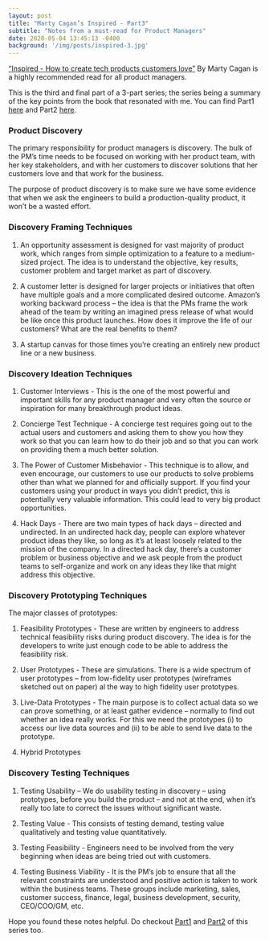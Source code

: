 ```yaml
---
layout: post
title: "Marty Cagan’s Inspired - Part3"
subtitle: "Notes from a must-read for Product Managers"
date: 2020-05-04 13:45:13 -0400
background: '/img/posts/inspired-3.jpg'
---
```



[“Inspired - How to create tech products customers love”](https://www.amazon.in/gp/product/B077NRB36N/ref=as_li_tl?ie=UTF8&camp=3638&creative=24630&creativeASIN=B077NRB36N&linkCode=as2&tag=sanand-21&linkId=d758c621499756a71c946a1f07f2422b) By Marty Cagan is a highly recommended read for all product managers. 

This is the third and final part of a 3-part series; the series being a summary of the key points from the book that resonated with me. You can find Part1 [here](https://sheia.github.io/2020/03/24/Inspired1.html) and Part2 [here](https://sheia.github.io/2020/03/27/Inspired2.html).

### Product Discovery

The primary responsibility for product managers is discovery. The bulk of the PM’s time needs to be focused on working with her product team, with her key stakeholders, and with her customers to discover solutions that her customers love and that work for the business.

The purpose of product discovery is to make sure we have some evidence that when we ask the engineers to build a production-quality product, it won’t be a wasted effort.

### Discovery Framing Techniques

1.    An opportunity assessment is designed for vast majority of product work, which ranges from simple optimization to a feature to a medium-sized project. The idea is to understand the objective, key results, customer problem and target market as part of discovery.

2.    A customer letter is designed for larger projects or initiatives that often have multiple goals and a more complicated desired outcome. Amazon’s working backward process – the idea is that the PMs frame the work ahead of the team by writing an imagined press release of what would be like once this product launches. How does it improve the life of our customers? What are the real benefits to them?

3.    A startup canvas for those times you’re creating an entirely new product line or a new business.

### Discovery Ideation Techniques

1.    Customer Interviews - This is the one of the most powerful and important skills for any product manager and very often the source or inspiration for many breakthrough product ideas.

2.    Concierge Test Technique - A concierge test requires going out to the actual users and customers and asking them to show you how they work so that you can learn how to do their job and so that you can work on providing them a much better solution.

3.    The Power of Customer Misbehavior - This technique is to allow, and even encourage, our customers to use our products to solve problems other than what we planned for and officially support. If you find your customers using your product in ways you didn’t predict, this is potentially very valuable information. This could lead to very big product opportunities.

4.    Hack Days - There are two main types of hack days – directed and undirected. In an undirected hack day, people can explore whatever product ideas they like, so long as it’s at least loosely related to the mission of the company. In a directed hack day, there’s a customer problem or business objective and we ask people from the product teams to self-organize and work on any ideas they like that might address this objective.

### Discovery Prototyping Techniques

The major classes of prototypes:

1.    Feasibility Prototypes - These are written by engineers to address technical feasibility risks during product discovery. The idea is for the developers to write just enough code to be able to address the feasibility risk.

2.    User Prototypes - These are simulations. There is a wide spectrum of user prototypes – from low-fidelity user prototypes (wireframes sketched out on paper) al the way to high fidelity user prototypes.

3.    Live-Data Prototypes - The main purpose is to collect actual data so we can prove something, or at least gather evidence – normally to find out whether an idea really works. For this we need the prototypes (i) to access our live data sources and (ii) to be able to send live data to the prototype.

4.    Hybrid Prototypes

### Discovery Testing Techniques

1.    Testing Usability – We do usability testing in discovery – using prototypes, before you build the product – and not at the end, when it’s really too late to correct the issues without significant waste.

2.    Testing Value - This consists of testing demand, testing value qualitatively and testing value quantitatively.

3.    Testing Feasibility - Engineers need to be involved from the very beginning when ideas are being tried out with customers.

4.    Testing Business Viability - It is the PM’s job to ensure that all the relevant constraints are understood and positive action is taken to work within the business teams. These groups include marketing, sales, customer success, finance, legal, business development, security, CEO/COO/GM, etc.



Hope you found these notes helpful. Do checkout [Part1](https://sheia.github.io/2020/03/24/Inspired1.html) and [Part2](https://sheia.github.io/2020/03/27/Inspired2.html) of this series too.

